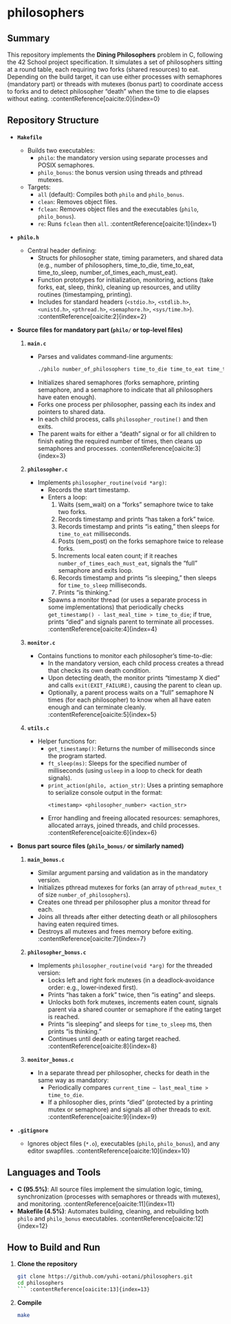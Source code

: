 # philosophers

## Summary  
This repository implements the **Dining Philosophers** problem in C, following the 42 School project specification. It simulates a set of philosophers sitting at a round table, each requiring two forks (shared resources) to eat. Depending on the build target, it can use either processes with semaphores (mandatory part) or threads with mutexes (bonus part) to coordinate access to forks and to detect philosopher “death” when the time to die elapses without eating. :contentReference[oaicite:0]{index=0}

## Repository Structure  
- **`Makefile`**  
  - Builds two executables:  
    - `philo`: the mandatory version using separate processes and POSIX semaphores.  
    - `philo_bonus`: the bonus version using threads and pthread mutexes.  
  - Targets:  
    - `all` (default): Compiles both `philo` and `philo_bonus`.  
    - `clean`: Removes object files.  
    - `fclean`: Removes object files and the executables (`philo`, `philo_bonus`).  
    - `re`: Runs `fclean` then `all`. :contentReference[oaicite:1]{index=1}

- **`philo.h`**  
  - Central header defining:  
    - Structs for philosopher state, timing parameters, and shared data (e.g., number of philosophers, time_to_die, time_to_eat, time_to_sleep, number_of_times_each_must_eat).  
    - Function prototypes for initialization, monitoring, actions (take forks, eat, sleep, think), cleaning up resources, and utility routines (timestamping, printing).  
    - Includes for standard headers (`<stdio.h>`, `<stdlib.h>`, `<unistd.h>`, `<pthread.h>`, `<semaphore.h>`, `<sys/time.h>`). :contentReference[oaicite:2]{index=2}

- **Source files for mandatory part (`philo/` or top‐level files)**  
  1. **`main.c`**  
     - Parses and validates command-line arguments:  
       ```bash
       ./philo number_of_philosophers time_to_die time_to_eat time_to_sleep [number_of_times_each_philosopher_must_eat]
       ```  
     - Initializes shared semaphores (forks semaphore, printing semaphore, and a semaphore to indicate that all philosophers have eaten enough).  
     - Forks one process per philosopher, passing each its index and pointers to shared data.  
     - In each child process, calls `philosopher_routine()` and then exits.  
     - The parent waits for either a “death” signal or for all children to finish eating the required number of times, then cleans up semaphores and processes. :contentReference[oaicite:3]{index=3}

  2. **`philosopher.c`**  
     - Implements `philosopher_routine(void *arg)`:  
       - Records the start timestamp.  
       - Enters a loop:  
         1. Waits (sem_wait) on a “forks” semaphore twice to take two forks.  
         2. Records timestamp and prints “has taken a fork” twice.  
         3. Records timestamp and prints “is eating,” then sleeps for `time_to_eat` milliseconds.  
         4. Posts (sem_post) on the forks semaphore twice to release forks.  
         5. Increments local eaten count; if it reaches `number_of_times_each_must_eat`, signals the “full” semaphore and exits loop.  
         6. Records timestamp and prints “is sleeping,” then sleeps for `time_to_sleep` milliseconds.  
         7. Prints “is thinking.”  
       - Spawns a monitor thread (or uses a separate process in some implementations) that periodically checks `get_timestamp() - last_meal_time > time_to_die`; if true, prints “died” and signals parent to terminate all processes. :contentReference[oaicite:4]{index=4}

  3. **`monitor.c`**  
     - Contains functions to monitor each philosopher’s time-to-die:  
       - In the mandatory version, each child process creates a thread that checks its own death condition.  
       - Upon detecting death, the monitor prints “timestamp X died” and calls `exit(EXIT_FAILURE)`, causing the parent to clean up.  
       - Optionally, a parent process waits on a “full” semaphore N times (for each philosopher) to know when all have eaten enough and can terminate cleanly. :contentReference[oaicite:5]{index=5}

  4. **`utils.c`**  
     - Helper functions for:  
       - `get_timestamp()`: Returns the number of milliseconds since the program started.  
       - `ft_sleep(ms)`: Sleeps for the specified number of milliseconds (using `usleep` in a loop to check for death signals).  
       - `print_action(philo, action_str)`: Uses a printing semaphore to serialize console output in the format:  
         ```
         <timestamp> <philosopher_number> <action_str>
         ```  
       - Error handling and freeing allocated resources: semaphores, allocated arrays, joined threads, and child processes. :contentReference[oaicite:6]{index=6}

- **Bonus part source files (`philo_bonus/` or similarly named)**  
  1. **`main_bonus.c`**  
     - Similar argument parsing and validation as in the mandatory version.  
     - Initializes pthread mutexes for forks (an array of `pthread_mutex_t` of size `number_of_philosophers`).  
     - Creates one thread per philosopher plus a monitor thread for each.  
     - Joins all threads after either detecting death or all philosophers having eaten required times.  
     - Destroys all mutexes and frees memory before exiting. :contentReference[oaicite:7]{index=7}

  2. **`philosopher_bonus.c`**  
     - Implements `philosopher_routine(void *arg)` for the threaded version:  
       - Locks left and right fork mutexes (in a deadlock‐avoidance order: e.g., lower‐indexed first).  
       - Prints “has taken a fork” twice, then “is eating” and sleeps.  
       - Unlocks both fork mutexes, increments eaten count, signals parent via a shared counter or semaphore if the eating target is reached.  
       - Prints “is sleeping” and sleeps for `time_to_sleep` ms, then prints “is thinking.”  
       - Continues until death or eating target reached. :contentReference[oaicite:8]{index=8}

  3. **`monitor_bonus.c`**  
     - In a separate thread per philosopher, checks for death in the same way as mandatory:  
       - Periodically compares `current_time – last_meal_time > time_to_die`.  
       - If a philosopher dies, prints “died” (protected by a printing mutex or semaphore) and signals all other threads to exit. :contentReference[oaicite:9]{index=9}

- **`.gitignore`**  
  - Ignores object files (`*.o`), executables (`philo`, `philo_bonus`), and any editor swapfiles. :contentReference[oaicite:10]{index=10}

## Languages and Tools  
- **C (95.5%)**: All source files implement the simulation logic, timing, synchronization (processes with semaphores or threads with mutexes), and monitoring. :contentReference[oaicite:11]{index=11}  
- **Makefile (4.5%)**: Automates building, cleaning, and rebuilding both `philo` and `philo_bonus` executables. :contentReference[oaicite:12]{index=12}

## How to Build and Run  

1. **Clone the repository**  
   ```bash
   git clone https://github.com/yuhi-ootani/philosophers.git
   cd philosophers
   ``` :contentReference[oaicite:13]{index=13}

2. **Compile**  
   ```bash
   make
